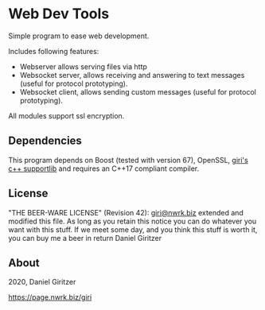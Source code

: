Web Dev Tools
=============

Simple program to ease web development.

Includes following features:
* Webserver allows serving files via http
* Websocket server, allows receiving and answering to text messages (useful for protocol prototyping).
* Websocket client, allows sending custom messages (useful for protocol prototyping).

All modules support ssl encryption.

## Dependencies

This program depends on Boost (tested with version 67), OpenSSL, [giri's c++ supportlib](https://github.com/nwrkbiz/Cpp-SupportLibrary) and requires an C++17 compliant compiler.

## License

"THE BEER-WARE LICENSE" (Revision 42):
<giri@nwrk.biz> extended and modified this file. As long as you retain this notice you
can do whatever you want with this stuff. If we meet some day, and you think
this stuff is worth it, you can buy me a beer in return Daniel Giritzer

## About

2020, Daniel Giritzer

https://page.nwrk.biz/giri